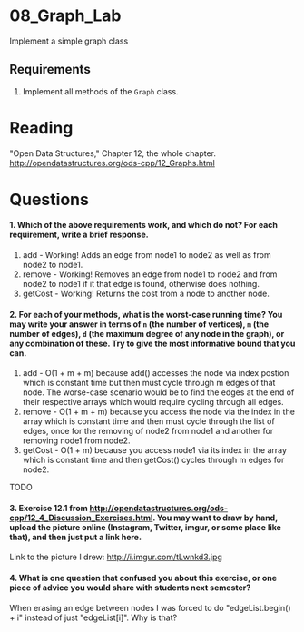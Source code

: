 08_Graph_Lab
============

Implement a simple graph class

Requirements
------------

1. Implement all methods of the `Graph` class.

Reading
=======
"Open Data Structures," Chapter 12, the whole chapter. http://opendatastructures.org/ods-cpp/12_Graphs.html

Questions
=========

#### 1. Which of the above requirements work, and which do not? For each requirement, write a brief response.

1. add - Working! Adds an edge from node1 to node2 as well as from node2 to node1.
2. remove - Working! Removes an edge from node1 to node2 and from node2 to node1 if it that edge is found, otherwise does nothing.
3. getCost - Working! Returns the cost from a node to another node.

#### 2. For each of your methods, what is the worst-case running time? You may write your answer in terms of `n` (the number of vertices), `m` (the number of edges), `d` (the maximum degree of any node in the graph), or any combination of these. Try to give the most informative bound that you can.

1. add - O(1 + m + m) because add() accesses the node via index postion which is constant time but then must cycle through m edges of that node. The worse-case scenario would be to find the edges at the end of their respective arrays which would require cycling through all edges.
2. remove - O(1 + m + m) because you access the node via the index in the array which is constant time and then must cycle through the list of edges, once for the removing of node2 from node1 and another for removing node1 from node2.
3. getCost - O(1 + m) because you access node1 via its index in the array which is constant time and then getCost() cycles through m edges for node2.

TODO

#### 3. Exercise 12.1 from http://opendatastructures.org/ods-cpp/12_4_Discussion_Exercises.html. You may want to draw by hand, upload the picture online (Instagram, Twitter, imgur, or some place like that), and then just put a link here.

Link to the picture I drew: http://i.imgur.com/tLwnkd3.jpg

#### 4. What is one question that confused you about this exercise, or one piece of advice you would share with students next semester?

When erasing an edge between nodes I was forced to do "edgeList.begin() + i" instead of just "edgeList[i]". Why is that?